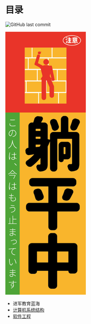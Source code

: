# 目录

![GitHub last commit](https://img.shields.io/github/last-commit/BakaNetwork/computerArchitecture)

<img src = "计算机系统结构.assets/608a5e682f19f.jpg" width="50%" height="50%" alt="不要停下来啊！！！！"></img>

- 进军教育蓝海
- [计算机系统结构](https://bakanetwork.github.io/ComputerArchitecture/#/计算机系统结构.md)
- [软件工程](https://bakanetwork.github.io/ComputerArchitecture/#/极限复习eXtremeReviewing.md)
